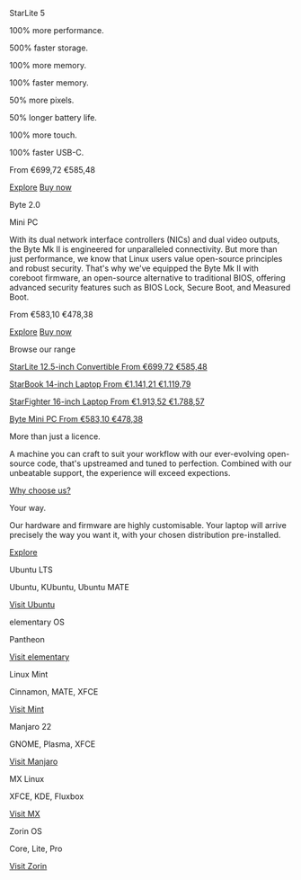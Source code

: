 StarLite 5

100% more performance.

500% faster storage.

100% more memory.

100% faster memory.

50% more pixels.

50% longer battery life.

100% more touch.

100% faster USB-C.

From €699,72 €585,48

[Explore](/pages/starlite) [Buy now](/products/starlite)

Byte 2.0

Mini PC

 With its dual network interface controllers (NICs) and dual video outputs, the Byte Mk II is engineered for unparalleled connectivity. But more than just performance, we know that Linux users value open-source principles and robust security. That's why we've equipped the Byte Mk II with coreboot firmware, an open-source alternative to traditional BIOS, offering advanced security features such as BIOS Lock, Secure Boot, and Measured Boot.

From €583,10 €478,38

[Explore](/pages/byte) [Buy now](/products/byte)

Browse our range

[](/products/starlite)

[StarLite 12.5-inch Convertible From €699,72 €585,48](/products/starlite)

[](/products/starbook)

[StarBook 14-inch Laptop From €1.141,21 €1.119,79](/products/starbook)

[](/products/starfighter)

[StarFighter 16-inch Laptop From €1.913,52 €1.788,57](/products/starfighter)

[](/products/byte)

[Byte Mini PC From €583,10 €478,38](/products/byte)

More than just a licence.

 A machine you can craft to suit your workflow with our ever-evolving open-source code, that's upstreamed and tuned to perfection. Combined with our unbeatable support, the experience will exceed expections.

[Why choose us?](/pages/why-choose-us)

Your way.

 Our hardware and firmware are highly customisable. Your laptop will arrive precisely the way you want it, with your chosen distribution pre-installed.

[Explore](/pages/distributions)

 Ubuntu LTS

 Ubuntu, KUbuntu, Ubuntu MATE

[Visit Ubuntu](https://ubuntu.com/)

 elementary OS

 Pantheon

[Visit elementary](https://elementary.io/)

 Linux Mint

 Cinnamon, MATE, XFCE

[Visit Mint](https://linuxmint.com/)

 Manjaro 22

 GNOME, Plasma, XFCE

[Visit Manjaro](https://manjaro.org/)

 MX Linux

 XFCE, KDE, Fluxbox

[Visit MX](https://mxlinux.org/)

 Zorin OS

 Core, Lite, Pro

[Visit Zorin](https://zorinos.com/)
